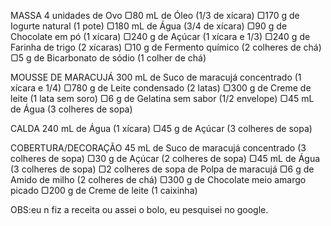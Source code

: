 MASSA
4 unidades de Ovo
▢80 mL de Óleo (1/3 de xícara)
▢170 g de Iogurte natural (1 pote)
▢180 mL de Água (3/4 de xícara)
▢90 g de Chocolate em pó (1 xícara)
▢240 g de Açúcar (1 xícara e 1/3)
▢240 g de Farinha de trigo (2 xícaras)
▢10 g de Fermento químico (2 colheres de chá)
▢5 g de Bicarbonato de sódio (1 colher de chá)

MOUSSE DE MARACUJÁ
300 mL de Suco de maracujá concentrado (1 xícara e 1/4)
▢780 g de Leite condensado (2 latas)
▢300 g de Creme de leite (1 lata sem soro)
▢6 g de Gelatina sem sabor (1/2 envelope)
▢45 mL de Água (3 colheres de sopa)

CALDA
240 mL de Água (1 xícara)
▢45 g de Açúcar (3 colheres de sopa)

COBERTURA/DECORAÇÃO
45 mL de Suco de maracujá concentrado (3 colheres de sopa)
▢30 g de Açúcar (2 colheres de sopa)
▢45 mL de Água (3 colheres de sopa)
▢2 colheres de sopa de Polpa de maracujá
▢6 g de Amido de milho (2 colheres de chá)
▢300 g de Chocolate meio amargo picado
▢200 g de Creme de leite (1 caixinha)

OBS:eu n fiz a receita ou assei o bolo, eu pesquisei no google.